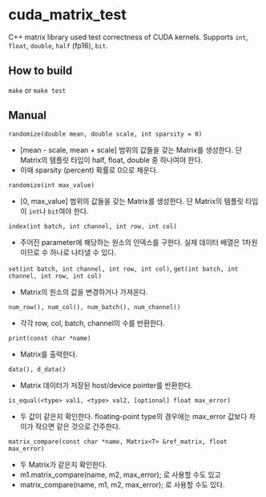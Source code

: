 # cuda_matrix_test

C++ matrix library used test correctness of CUDA kernels.
Supports `int`, `float`, `double`, `half` (fp16), `bit`.

## How to build

`make` or `make test`

## Manual

`randomize(double mean, double scale, int sparsity = 0)`
- [mean - scale, mean + scale] 범위의 값들을 갖는 Matrix를 생성한다. 단 Matrix의 템플릿 타입이 half, float, double 중 하나여야 한다.
- 이때 sparsity (percent) 확률로 0으로 채운다.

`randomize(int max_value)`
- [0, max_value] 범위의 값들을 갖는 Matrix를 생성한다. 단 Matrix의 템플릿 타입이 `int`나 `bit`여야 한다.

`index(int batch, int channel, int row, int col)`
- 주어진 parameter에 해당하는 원소의 인덱스를 구한다. 실제 데이터 배열은 1차원이므로 수 하나로 나타낼 수 있다.

`set(int batch, int channel, int row, int col)`, `get(int batch, int channel, int row, int col)`
- Matrix의 원소의 값을 변경하거나 가져온다.

`num_row(), num_col(), num_batch(), num_channel()`
- 각각 row, col, batch, channel의 수를 반환한다.

`print(const char *name)`
- Matrix를 출력한다.

`data(), d_data()`
- Matrix 데이터가 저장된 host/device pointer를 반환한다.

`is_equal(<type> val1, <type> val2, [optional] float max_error)`
- 두 값이 같은지 확인한다. floating-point type의 경우에는 max_error 값보다 차이가 작으면 같은 것으로 간주한다.

`matrix_compare(const char *name, Matrix<T> &ref_matrix, float max_error)`
- 두 Matrix가 같은지 확인한다.
- m1.matrix_compare(name, m2, max_error); 로 사용할 수도 있고
- matrix_compare(name, m1, m2, max_error); 로 사용할 수도 있다.
